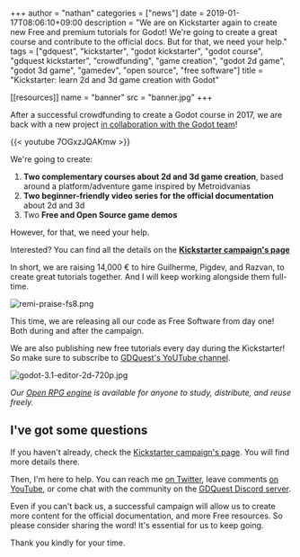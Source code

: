 +++
author = "nathan"
categories = ["news"]
date = 2019-01-17T08:06:10+09:00
description = "We are on Kickstarter again to create new Free and premium tutorials for Godot! We're going to create a great course and contribute to the official docs. But for that, we need your help."
tags = ["gdquest", "kickstarter", "godot kickstarter", "godot course", "gdquest kickstarter", "crowdfunding", "game creation", "godot 2d game", "godot 3d game", "gamedev", "open source", "free software"]
title = "Kickstarter: learn 2d and 3d game creation with Godot"

[[resources]]
name = "banner"
src = "banner.jpg"
+++


After a successful crowdfunding to create a Godot course in 2017, we are back with a new project [in collaboration with the Godot team](//godotengine.org/article/gdquest-kickstarter-learn-2d-and-3d-game-creation-godot)!

{{< youtube 7OGxzJQAKmw >}}

We're going to create:

1. **Two complementary courses about 2d and 3d game creation**, based around a platform/adventure game inspired by Metroidvanias
2. **Two beginner-friendly video series for the official documentation** about 2d and 3d
3. Two **Free and Open Source game demos**

However, for that, we need your help.

Interested? You can find all the details on the **[Kickstarter campaign's page](//www.kickstarter.com/projects/gdquest/create-your-own-games-with-godot-the-free-game-eng/)**

In short, we are raising 14,000 € to hire Guilherme, Pigdev, and Razvan, to create great tutorials together. And I will keep working alongside them full-time.

![remi-praise-fs8.png](//godotengine.org/storage/app/uploads/public/5c3/ec0/9f4/5c3ec09f493af116306827.png)

This time, we are releasing all our code as Free Software from day one! Both during and after the campaign.

We are also publishing new free tutorials every day during the Kickstarter! So make sure to subscribe to [GDQuest's YoUTube channel](//www.youtube.com/c/gdquest/).

![godot-3.1-editor-2d-720p.jpg](//godotengine.org/storage/app/uploads/public/5c3/ec0/54c/5c3ec054c8931864836227.jpg)

*Our [Open RPG engine](//github.com/GDQuest/godot-open-rpg) is available for anyone to study, distribute, and reuse freely.*

## I've got some questions

If you haven't already, check the [Kickstarter campaign's page](//www.kickstarter.com/projects/gdquest/create-your-own-games-with-godot-the-free-game-eng/). You will find more details there.

Then, I'm here to help. You can reach me [on Twitter](//twitter.com/NathanGDQuest), leave comments [on YouTube](//www.youtube.com/c/gdquest/), or come chat with the community on the [GDQuest Discord server](//discord.gg/CHYVgar).

Even if you can't back us, a successful campaign will allow us to create more content for the official documentation, and more Free resources. So please consider sharing the word! It's essential for us to keep going.

Thank you kindly for your time.
